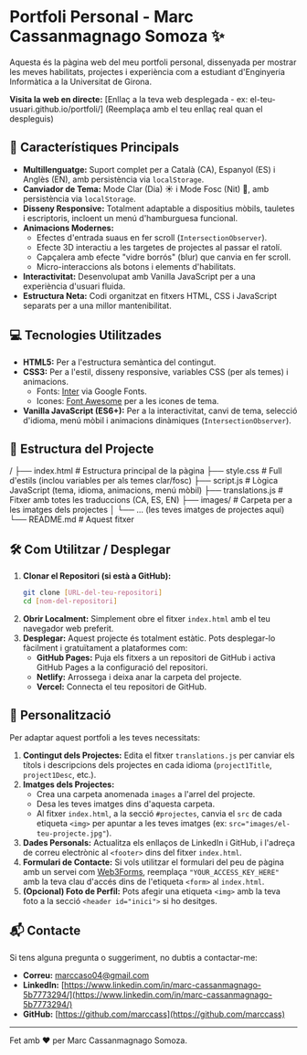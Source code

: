 # Portfoli Personal - Marc Cassanmagnago Somoza ✨

Aquesta és la pàgina web del meu portfoli personal, dissenyada per mostrar les meves habilitats, projectes i experiència com a estudiant d'Enginyeria Informàtica a la Universitat de Girona.

**Visita la web en directe:** [Enllaç a la teva web desplegada - ex: el-teu-usuari.github.io/portfoli/] (Reemplaça amb el teu enllaç real quan el despleguis)

## 🚀 Característiques Principals

* **Multillenguatge:** Suport complet per a Català (CA), Espanyol (ES) i Anglès (EN), amb persistència via `localStorage`.
* **Canviador de Tema:** Mode Clar (Dia) ☀️ i Mode Fosc (Nit) 🌙, amb persistència via `localStorage`.
* **Disseny Responsive:** Totalment adaptable a dispositius mòbils, tauletes i escriptoris, incloent un menú d'hamburguesa funcional.
* **Animacions Modernes:**
    * Efectes d'entrada suaus en fer scroll (`IntersectionObserver`).
    * Efecte 3D interactiu a les targetes de projectes al passar el ratolí.
    * Capçalera amb efecte "vidre borrós" (blur) que canvia en fer scroll.
    * Micro-interaccions als botons i elements d'habilitats.
* **Interactivitat:** Desenvolupat amb Vanilla JavaScript per a una experiència d'usuari fluida.
* **Estructura Neta:** Codi organitzat en fitxers HTML, CSS i JavaScript separats per a una millor mantenibilitat.

## 💻 Tecnologies Utilitzades

* **HTML5:** Per a l'estructura semàntica del contingut.
* **CSS3:** Per a l'estil, disseny responsive, variables CSS (per als temes) i animacions.
    * Fonts: [Inter](https://fonts.google.com/specimen/Inter) via Google Fonts.
    * Icones: [Font Awesome](https://fontawesome.com/) per a les icones de tema.
* **Vanilla JavaScript (ES6+):** Per a la interactivitat, canvi de tema, selecció d'idioma, menú mòbil i animacions dinàmiques (`IntersectionObserver`).

## 📂 Estructura del Projecte

/
├── index.html         # Estructura principal de la pàgina
├── style.css          # Full d'estils (inclou variables per als temes clar/fosc)
├── script.js          # Lògica JavaScript (tema, idioma, animacions, menú mòbil)
├── translations.js    # Fitxer amb totes les traduccions (CA, ES, EN)
├── images/            # Carpeta per a les imatges dels projectes
│   └── ... (les teves imatges de projectes aquí)
└── README.md          # Aquest fitxer

## 🛠️ Com Utilitzar / Desplegar

1.  **Clonar el Repositori (si està a GitHub):**
    ```bash
    git clone [URL-del-teu-repositori]
    cd [nom-del-repositori]
    ```
2.  **Obrir Localment:** Simplement obre el fitxer `index.html` amb el teu navegador web preferit.
3.  **Desplegar:** Aquest projecte és totalment estàtic. Pots desplegar-lo fàcilment i gratuïtament a plataformes com:
    * **GitHub Pages:** Puja els fitxers a un repositori de GitHub i activa GitHub Pages a la configuració del repositori.
    * **Netlify:** Arrossega i deixa anar la carpeta del projecte.
    * **Vercel:** Connecta el teu repositori de GitHub.

## 🔧 Personalització

Per adaptar aquest portfoli a les teves necessitats:

1.  **Contingut dels Projectes:** Edita el fitxer `translations.js` per canviar els títols i descripcions dels projectes en cada idioma (`project1Title`, `project1Desc`, etc.).
2.  **Imatges dels Projectes:**
    * Crea una carpeta anomenada `images` a l'arrel del projecte.
    * Desa les teves imatges dins d'aquesta carpeta.
    * Al fitxer `index.html`, a la secció `#projectes`, canvia el `src` de cada etiqueta `<img>` per apuntar a les teves imatges (ex: `src="images/el-teu-projecte.jpg"`).
3.  **Dades Personals:** Actualitza els enllaços de LinkedIn i GitHub, i l'adreça de correu electrònic al `<footer>` dins del fitxer `index.html`.
4.  **Formulari de Contacte:** Si vols utilitzar el formulari del peu de pàgina amb un servei com [Web3Forms](https://web3forms.com/), reemplaça `"YOUR_ACCESS_KEY_HERE"` amb la teva clau d'accés dins de l'etiqueta `<form>` al `index.html`.
5.  **(Opcional) Foto de Perfil:** Pots afegir una etiqueta `<img>` amb la teva foto a la secció `<header id="inici">` si ho desitges.

## 📬 Contacte

Si tens alguna pregunta o suggeriment, no dubtis a contactar-me:

* **Correu:** marccaso04@gmail.com
* **LinkedIn:** [https://www.linkedin.com/in/marc-cassanmagnago-5b7773294/](https://www.linkedin.com/in/marc-cassanmagnago-5b7773294/)
* **GitHub:** [https://github.com/marccass](https://github.com/marccass)

---

Fet amb ❤️ per Marc Cassanmagnago Somoza.
